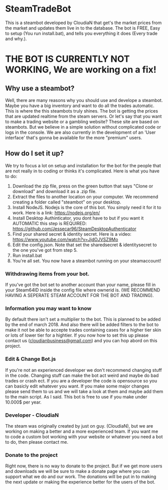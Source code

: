 # SteamTradeBot
This is a steambot developed by CloudiaN that get's the market prices from the market and updates them live in to the database.
The bot is FREE, Easy to setup (You run install.bat), and tells you everything it does (Every trade and why.).
# THE BOT IS CURRENTLY NOT WORKING, We are working on a fix!


## Why use a steambot?
Well, there are many reasons why you should use and develope a steambot. Maybe you have a big inventory and want to do all the trades automatic. This is where the this steambots truly shines. The bot is getting the prices that are updated realtime from the steam servers. Or let's say that you want to make a trading website or a gambling website? These site are based on steambots. But we believe in a simple solution without complicated code or logs in the console. We are also currently in the development of an 'User interface' that's gonna be available for the more "premium" users.

## How do I set it up?
We try to focus a lot on setup and installation for the bot for the people that are not really in to coding or thinks it's complicated.
Here is what you have to do:

1. Download the zip file, press on the green button that says "Clone or download" and download it as a .zip file. 
2. Extract the files to another location on your computer. We recommend creating a folder called "steambot" on your desktop. 
3. Install NodeJS. Nodejs is the core of this bot. You simply need it for it to work. Here is a link: https://nodejs.org/en/
4. Install Desktop Authinticator, you dont have to but if you want it AUTOMATIC this step is REQUIRED: https://github.com/Jessecar96/SteamDesktopAuthenticator
5. Find your shared secret & identity secret. Here is a video: https://www.youtube.com/watch?v=JjdOJVSZ9Mo
6. Edit the config.json. Note that set the sharedsecret & identitysecret to the one you've got from step 5. 
7. Run install.bat
8. You're all set. You now have a steambot running on your steamaccount! 

### Withdrawing items from your bot.
If you've got the bot set to another account than your name, please fill in your Steam64ID inside the config file where ownerid is. 
(WE RECOMMEND HAVING A SEPERATE STEAM ACCOUNT FOR THE BOT AND TRADING).

### Information you may want to know
By default there isn't set a multiplier to the bot. This is planned to be added by the end of march 2018. And also there will be added filters to the bot to make it not be able to accepte trades containing cases for a higher tier skin or lots of lower tier for a hightier. If you now how to set this up please contact us (cloudianbusiness@gmail.com) and you can hop abord on this project.

### Edit & Change Bot.js
If you're not an experienced developer we don't recommend changing stuff in the code. Changing stuff can make the bot act weird and maybe do bad trades or crash ect. If you are a developer the code is opensource so you can basicly edit whatever you want. If you make some major changes please send them to us and we will take a look at them and maybe add them to the main script. As I said. This bot is free to use if you make under 10.000$ per year. 

### Developer - CloudiaN
The steam was originally created by just on guy. (CloudiaN), but we are working on making a better and a more experienced team.
If you want me to code a custom bot working with your website or whatever you need a bot to do, then please contact me. 

### Donate to the project
Right now, there is no way to donate to the project. But if we get more users and downloads we will be sure to make a donate page where you can support what we do and our work. The donations will be put in to making the next update or making the experience better for the users of the bot.
